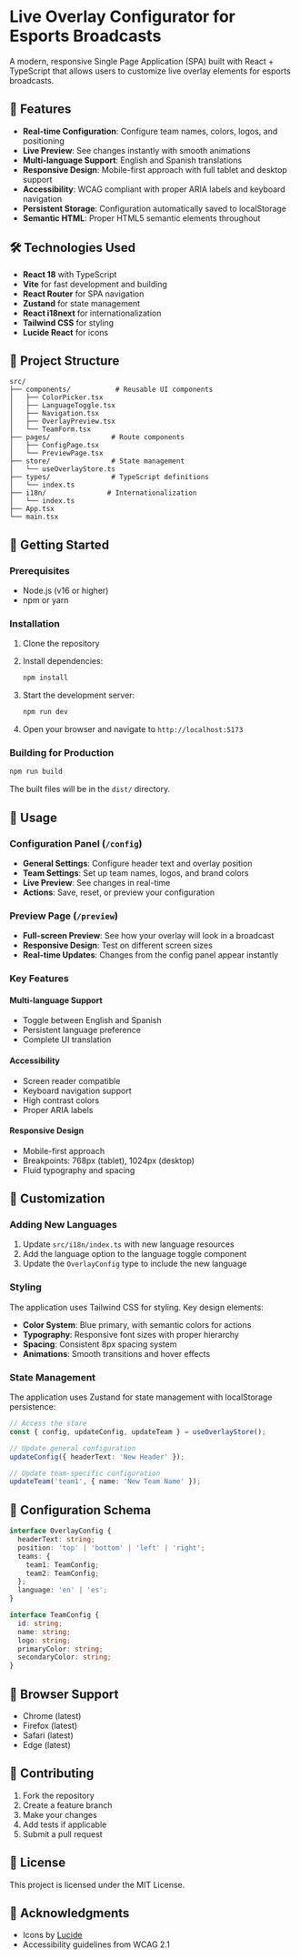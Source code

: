 # Live Overlay Configurator for Esports Broadcasts

A modern, responsive Single Page Application (SPA) built with React + TypeScript that allows users to customize live overlay elements for esports broadcasts.

## 🚀 Features

- **Real-time Configuration**: Configure team names, colors, logos, and positioning
- **Live Preview**: See changes instantly with smooth animations
- **Multi-language Support**: English and Spanish translations
- **Responsive Design**: Mobile-first approach with full tablet and desktop support
- **Accessibility**: WCAG compliant with proper ARIA labels and keyboard navigation
- **Persistent Storage**: Configuration automatically saved to localStorage
- **Semantic HTML**: Proper HTML5 semantic elements throughout

## 🛠️ Technologies Used

- **React 18** with TypeScript
- **Vite** for fast development and building
- **React Router** for SPA navigation
- **Zustand** for state management
- **React i18next** for internationalization
- **Tailwind CSS** for styling
- **Lucide React** for icons

## 📁 Project Structure

```
src/
├── components/           # Reusable UI components
│   ├── ColorPicker.tsx
│   ├── LanguageToggle.tsx
│   ├── Navigation.tsx
│   ├── OverlayPreview.tsx
│   └── TeamForm.tsx
├── pages/               # Route components
│   ├── ConfigPage.tsx
│   └── PreviewPage.tsx
├── store/               # State management
│   └── useOverlayStore.ts
├── types/               # TypeScript definitions
│   └── index.ts
├── i18n/               # Internationalization
│   └── index.ts
├── App.tsx
└── main.tsx
```

## 🚀 Getting Started

### Prerequisites

- Node.js (v16 or higher)
- npm or yarn

### Installation

1. Clone the repository
2. Install dependencies:
   ```bash
   npm install
   ```

3. Start the development server:
   ```bash
   npm run dev
   ```

4. Open your browser and navigate to `http://localhost:5173`

### Building for Production

```bash
npm run build
```

The built files will be in the `dist/` directory.

## 🎯 Usage

### Configuration Panel (`/config`)

- **General Settings**: Configure header text and overlay position
- **Team Settings**: Set up team names, logos, and brand colors
- **Live Preview**: See changes in real-time
- **Actions**: Save, reset, or preview your configuration

### Preview Page (`/preview`)

- **Full-screen Preview**: See how your overlay will look in a broadcast
- **Responsive Design**: Test on different screen sizes
- **Real-time Updates**: Changes from the config panel appear instantly

### Key Features

#### Multi-language Support
- Toggle between English and Spanish
- Persistent language preference
- Complete UI translation

#### Accessibility
- Screen reader compatible
- Keyboard navigation support
- High contrast colors
- Proper ARIA labels

#### Responsive Design
- Mobile-first approach
- Breakpoints: 768px (tablet), 1024px (desktop)
- Fluid typography and spacing

## 🎨 Customization

### Adding New Languages

1. Update `src/i18n/index.ts` with new language resources
2. Add the language option to the language toggle component
3. Update the `OverlayConfig` type to include the new language

### Styling

The application uses Tailwind CSS for styling. Key design elements:

- **Color System**: Blue primary, with semantic colors for actions
- **Typography**: Responsive font sizes with proper hierarchy
- **Spacing**: Consistent 8px spacing system
- **Animations**: Smooth transitions and hover effects

### State Management

The application uses Zustand for state management with localStorage persistence:

```typescript
// Access the store
const { config, updateConfig, updateTeam } = useOverlayStore();

// Update general configuration
updateConfig({ headerText: 'New Header' });

// Update team-specific configuration
updateTeam('team1', { name: 'New Team Name' });
```

## 🔧 Configuration Schema

```typescript
interface OverlayConfig {
  headerText: string;
  position: 'top' | 'bottom' | 'left' | 'right';
  teams: {
    team1: TeamConfig;
    team2: TeamConfig;
  };
  language: 'en' | 'es';
}

interface TeamConfig {
  id: string;
  name: string;
  logo: string;
  primaryColor: string;
  secondaryColor: string;
}
```

## 📱 Browser Support

- Chrome (latest)
- Firefox (latest)
- Safari (latest)
- Edge (latest)

## 🤝 Contributing

1. Fork the repository
2. Create a feature branch
3. Make your changes
4. Add tests if applicable
5. Submit a pull request

## 📄 License

This project is licensed under the MIT License.

## 🙏 Acknowledgments

- Icons by [Lucide](https://lucide.dev/)
- Accessibility guidelines from WCAG 2.1
